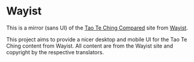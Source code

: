# Wayist

This is a mirror (sans UI) of the [Tao Te Ching Compared](http://www.wayist.org/ttc%20compared/index.htm) site from [Wayist](http://www.wayist.org).

This project aims to provide a nicer desktop and mobile UI for the Tao Te Ching content from Wayist. All content are from the Wayist site and copyright by the respective translators.

